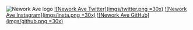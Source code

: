 ![Nework Ave logo](logo/logo.png)
[![Nework Ave Twitter](imgs/twitter.png =30x)](https://twitter.com/neworkave)
[![Nework Ave Instagram](imgs/insta.png =30x)](https://instagram.com/neworkave)
[![Nework Ave GitHub](imgs/github.png =30x)](https://github.com/nework-ave)
